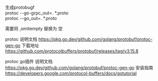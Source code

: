 生成protobugf
<br>
protoc --go-grpc_out=. *.proto
<br>
protoc --go_out=. *.proto

需要将 
,omitempty
替换为 
空



protoc 
说明文档
https://pkg.go.dev/github.com/golang/protobuf/protoc-gen-go
下载地址
https://github.com/protocolbuffers/protobuf/releases/tag/v3.15.8

protoc go插件
说明文档
https://pkg.go.dev/github.com/golang/protobuf/protoc-gen-go
安装指南
https://developers.google.com/protocol-buffers/docs/gotutorial
